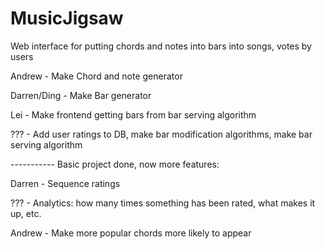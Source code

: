 MusicJigsaw
===========

Web interface for putting chords and notes into bars into songs, votes by users

Andrew - Make Chord and note generator

Darren/Ding - Make Bar generator

Lei - Make frontend getting bars from bar serving algorithm

??? - Add user ratings to DB, make bar modification algorithms, make bar serving algorithm

----------- Basic project done, now more features:

Darren - Sequence ratings

??? - Analytics: how many times something has been rated, what makes it up, etc.

Andrew - Make more popular chords more likely to appear
